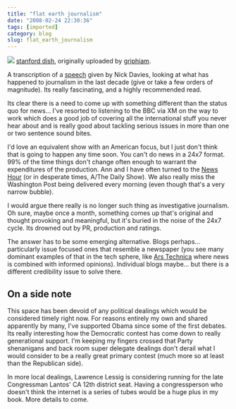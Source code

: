 ```yaml
---
title: "flat earth journalism"
date: "2008-02-24 22:30:36"
tags: [imported]
category: blog
slug: flat_earth_journalism
---
```


<div class="flickr-frame">
	<a href="https://www.flickr.com/photos/markphilpot/2272318808/" title="photo sharing"><img src="https://farm3.static.flickr.com/2226/2272318808_f6cf4e0543.jpg" class="flickr-photo" /></a>
    <span class="flickr-caption"><a href="https://www.flickr.com/photos/markphilpot/2272318808/">stanford dish</a>, originally uploaded by <a href="https://www.flickr.com/people/markphilpot/">griphiam</a>.</span>
</div>

A transcription of a <a href="https://www.mwaw.net/2007/12/08/davies/">speech</a> given by Nick Davies, looking at what has happened to journalism in the last decade (give or take a few orders of magnitude). Its really fascinating, and a highly recommended read.

Its clear there is a need to come up with something different than the status quo for news... I've resorted to listening to the BBC via XM on the way to work which does a good job of covering all the international stuff you never hear about and is really good about tackling serious issues in more than one or two sentence sound bites.

I'd love an equivalent show with an American focus, but I just don't think that is going to happen any time soon. You can't do news in a 24x7 format. 99% of the time things don't change often enough to warrant the expenditures of the production. Ann and I have often turned to the <a href="https://www.pbs.org/newshour/">News Hour</a> (or in desperate times, A/The Daily Show). We also really miss the Washington Post being delivered every morning (even though that's a very narrow bubble).

I would argue there really is no longer such thing as investigative journalism. Oh sure, maybe once a month, something comes up that's original and thought provoking and meaningful, but it's buried in the noise of the 24x7 cycle. Its drowned out by PR, production and ratings.

The answer has to be some emerging alternative. Blogs perhaps... particularly issue focused ones that resemble a newspaper (you see many dominant examples of that in the tech sphere, like <a href="https://arstechnica.com/index.ars">Ars Technica</a> where news is combined with informed opinions). Individual blogs maybe... but there is a different credibility issue to solve there.

## On a side note

This space has been devoid of any political dealings which would be considered timely right now. For reasons entirely my own and shared apparently by many, I've supported Obama since some of the first debates. Its really interesting how the Democratic contest has come down to really generational support. I'm keeping my fingers crossed that Party shenanigans and back room super delegate dealings don't derail what I would consider to be a really great primary contest (much more so at least than the Republican side).

In more local dealings, Lawrence Lessig is considering running for the late Congressman Lantos' CA 12th district seat. Having a congressperson who doesn't think the internet is a series of tubes would be a huge plus in my book. More details to come.
